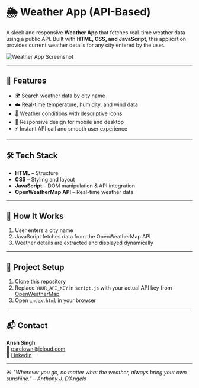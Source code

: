 # 🌦️ Weather App (API-Based)

A sleek and responsive **Weather App** that fetches real-time weather data using a public API. Built with **HTML, CSS, and JavaScript**, this application provides current weather details for any city entered by the user.

![Weather App Screenshot](https://attendancecounter-psrclown.netlify.app/)

---

## 🔧 Features

- 🌍 Search weather data by city name
- ☁️ Real-time temperature, humidity, and wind data
- 🌡️ Weather conditions with descriptive icons
- 📱 Responsive design for mobile and desktop
- ⚡ Instant API call and smooth user experience

---

## 🛠️ Tech Stack

- **HTML** – Structure
- **CSS** – Styling and layout
- **JavaScript** – DOM manipulation & API integration
- **OpenWeatherMap API** – Real-time weather data

---

## 🚀 How It Works

1. User enters a city name
2. JavaScript fetches data from the OpenWeatherMap API
3. Weather details are extracted and displayed dynamically

---

## 📂 Project Setup

1. Clone this repository
2. Replace `YOUR_API_KEY` in `script.js` with your actual API key from [OpenWeatherMap](https://openweathermap.org/)
3. Open `index.html` in your browser

---

## 📬 Contact

**Ansh Singh**  
📩 psrclown@icloud.com  
🔗 [LinkedIn](https://www.linkedin.com/in/psrclown)

---

☀️ _"Wherever you go, no matter what the weather, always bring your own sunshine." – Anthony J. D’Angelo_
